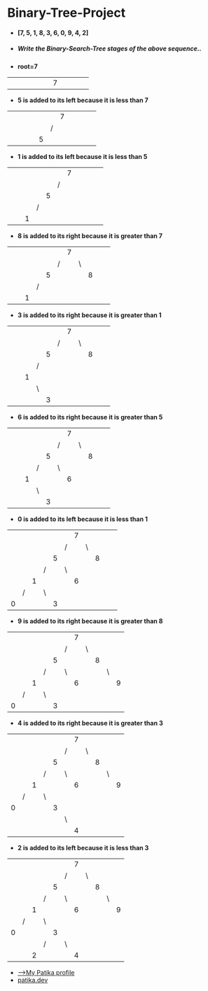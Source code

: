 # Binary-Tree-Project

- #### [7, 5, 1, 8, 3, 6, 0, 9, 4, 2]
- ##### Write the Binary-Search-Tree stages of the above sequence..

- **root=7**

|  |  |  |  |  |  |  |  |  |  |  |
|- |- |- |- |- |- |- |- |- |- |- |
|  |  |  |  |  |  |7 |  |  |  |  |

- **5 is added to its left because it is less than 7** 

|  |  |  |  |  |  |  |  |  |  |  |
|- |- |- |- |- |- |- |- |- |- |- |
|  |  |  |  |  |  |7 |  |  |  |  |
|  |  |  |  |  |/ |  |  |  |  |  |
|  |  |  |  |5 |  |  |  |  |  |  |

- **1 is added to its left because it is less than 5**

|  |  |  |  |  |  |  |  |  |  |  |
|- |- |- |- |- |- |- |- |- |- |- |
|  |  |  |  |  |  |7 |  |  |  |  |
|  |  |  |  |  |/ |  |  |  |  |  |
|  |  |  |  |5 |  |  |  |  |  |  |
|  |  |  |/ |  |  |  |  |  |  |  |
|  |  |1 |  |  |  |  |  |  |  |  |

- **8 is added to its right because it is greater than 7**

|  |  |  |  |  |  |  |  |  |  |  |
|- |- |- |- |- |- |- |- |- |- |- |
|  |  |  |  |  |  |7 |  |  |  |  |
|  |  |  |  |  |/ |  |\ |  |  |  |
|  |  |  |  |5 |  |  |  |8 |  |  |
|  |  |  |/ |  |  |  |  |  |  |  |
|  |  |1 |  |  |  |  |  |  |  |  |

- **3 is added to its right because it is greater than 1**

|  |  |  |  |  |  |  |  |  |  |  |
|- |- |- |- |- |- |- |- |- |- |- |
|  |  |  |  |  |  |7 |  |  |  |  |
|  |  |  |  |  |/ |  |\ |  |  |  |
|  |  |  |  |5 |  |  |  |8 |  |  |
|  |  |  |/ |  |  |  |  |  |  |  |
|  |  |1 |  |  |  |  |  |  |  |  |
|  |  |  |\ |  |  |  |  |  |  |  |
|  |  |  |  |3 |  |  |  |  |  |  |

- **6 is added to its right because it is greater than 5**

|  |  |  |  |  |  |  |  |  |  |  |
|- |- |- |- |- |- |- |- |- |- |- |
|  |  |  |  |  |  |7 |  |  |  |  |
|  |  |  |  |  |/ |  |\ |  |  |  |
|  |  |  |  |5 |  |  |  |8 |  |  |
|  |  |  |/ |  |\ |  |  |  |  |  |
|  |  |1 |  |  |  |6 |  |  |  |  |
|  |  |  |\ |  |  |  |  |  |  |  |
|  |  |  |  |3 |  |  |  |  |  |  |

- **0 is added to its left because it is less than 1**

|  |  |  |  |  |  |  |  |  |  |  |
|- |- |- |- |- |- |- |- |- |- |- |
|  |  |  |  |  |  |7 |  |  |  |  |
|  |  |  |  |  |/ |  |\ |  |  |  |
|  |  |  |  |5 |  |  |  |8 |  |  |
|  |  |  |/ |  |\ |  |  |  |  |  |
|  |  |1 |  |  |  |6 |  |  |  |  |
|  |/ |  |\ |  |  |  |  |  |  |  |
|0 |  |  |  |3 |  |  |  |  |  |  |

- **9 is added to its right because it is greater than 8**

|  |  |  |  |  |  |  |  |  |  |  |
|- |- |- |- |- |- |- |- |- |- |- |
|  |  |  |  |  |  |7 |  |  |  |  |
|  |  |  |  |  |/ |  |\ |  |  |  |
|  |  |  |  |5 |  |  |  |8 |  |  |
|  |  |  |/ |  |\ |  |  |  |\ |  |
|  |  |1 |  |  |  |6 |  |  |  |9 |
|  |/ |  |\ |  |  |  |  |  |  |  |
|0 |  |  |  |3 |  |  |  |  |  |  |

- **4 is added to its right because it is greater than 3**

|  |  |  |  |  |  |  |  |  |  |  |
|- |- |- |- |- |- |- |- |- |- |- |
|  |  |  |  |  |  |7 |  |  |  |  |
|  |  |  |  |  |/ |  |\ |  |  |  |
|  |  |  |  |5 |  |  |  |8 |  |  |
|  |  |  |/ |  |\ |  |  |  |\ |  |
|  |  |1 |  |  |  |6 |  |  |  |9 |
|  |/ |  |\ |  |  |  |  |  |  |  |
|0 |  |  |  |3 |  |  |  |  |  |  |
|  |  |  |  |  |\ |  |  |  |  |  |
|  |  |  |  |  |  |4 |  |  |  |  |

- **2 is added to its left because it is less than 3**

|  |  |  |  |  |  |  |  |  |  |  |
|- |- |- |- |- |- |- |- |- |- |- |
|  |  |  |  |  |  |7 |  |  |  |  |
|  |  |  |  |  |/ |  |\ |  |  |  |
|  |  |  |  |5 |  |  |  |8 |  |  |
|  |  |  |/ |  |\ |  |  |  |\ |  |
|  |  |1 |  |  |  |6 |  |  |  |9 |
|  |/ |  |\ |  |  |  |  |  |  |  |
|0 |  |  |  |3 |  |  |  |  |  |  |
|  |  |  |/ |  |\ |  |  |  |  |  |
|  |  |2 |  |  |  |4 |  |  |  |  |

- [-->My Patika profile](https://app.patika.dev/palf)
- [patika.dev](https://www.patika.dev/)
